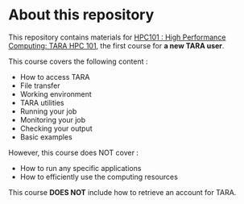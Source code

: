 # About this repository

This repository contains materials for [HPC101 : High Performance Computing: TARA HPC 101](https://mooc.learn.in.th/main/), the first course for **a new TARA user**.  

This course covers the following content :

* How to access TARA
* File transfer
* Working environment
* TARA utilities
* Running your job
* Monitoring your job
* Checking your output
* Basic examples

However, this course does NOT cover : 

* How to run any specific applications
* How to efficiently use the computing resources
 
This course **DOES NOT** include how to retrieve an account for TARA.
